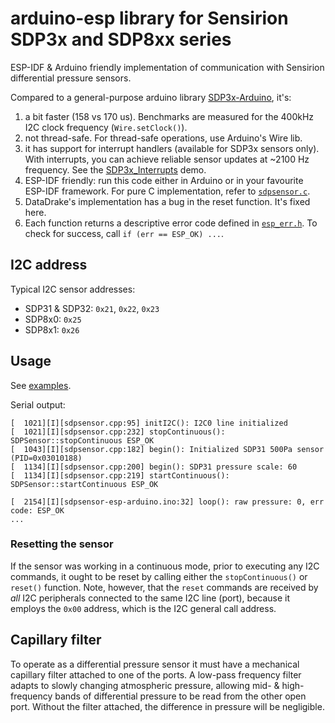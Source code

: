 # arduino-esp library for Sensirion SDP3x and SDP8xx series

ESP-IDF & Arduino friendly implementation of communication with Sensirion differential pressure sensors.

Compared to a general-purpose arduino library [SDP3x-Arduino](https://github.com/DataDrake/SDP3x-Arduino), it's:

1. a bit faster (158 vs 170 us). Benchmarks are measured for the 400kHz I2C clock frequency (`Wire.setClock()`).
2. not thread-safe. For thread-safe operations, use Arduino's Wire lib.
2. it has support for interrupt handlers (available for SDP3x sensors only). With interrupts, you can achieve reliable sensor updates at ~2100 Hz frequency. See the [SDP3x\_Interrupts](./examples/SDP3x_Interrupts/SDP3x_Interrupts.ino) demo.
2. ESP-IDF friendly: run this code either in Arduino or in your favourite ESP-IDF framework. For pure C implementation, refer to [`sdpsensor.c`](https://github.com/dizcza/esp32-sdpsensor/blob/master/main/sdpsensor.c).
3. DataDrake's implementation has a bug in the reset function. It's fixed here.
4. Each function returns a descriptive error code defined in [`esp_err.h`](https://github.com/espressif/esp-idf/blob/master/components/esp_common/include/esp_err.h). To check for success, call `if (err == ESP_OK) ...`.

## I2C address

Typical I2C sensor addresses:

* SDP31 & SDP32: `0x21`, `0x22`, `0x23`
* SDP8x0: `0x25`
* SDP8x1: `0x26`

## Usage

See [examples](./examples).

Serial output:

```
[  1021][I][sdpsensor.cpp:95] initI2C(): I2C0 line initialized
[  1021][I][sdpsensor.cpp:232] stopContinuous(): SDPSensor::stopContinuous ESP_OK
[  1043][I][sdpsensor.cpp:182] begin(): Initialized SDP31 500Pa sensor (PID=0x03010188)
[  1134][I][sdpsensor.cpp:200] begin(): SDP31 pressure scale: 60
[  1134][I][sdpsensor.cpp:219] startContinuous(): SDPSensor::startContinuous ESP_OK

[  2154][I][sdpsensor-esp-arduino.ino:32] loop(): raw pressure: 0, err code: ESP_OK
...
```

### Resetting the sensor

If the sensor was working in a continuous mode, prior to executing any I2C commands, it ought to be reset by calling either the `stopContinuous()` or `reset()` function. Note, however, that the `reset` commands are received by *all* I2C peripherals connected to the same I2C line (port), because it employs the `0x00` address, which is the I2C general call address.


## Capillary filter

To operate as a differential pressure sensor it must have a mechanical capillary filter attached to one of the ports. A low-pass frequency filter adapts to slowly changing atmospheric pressure, allowing mid- & high-frequency bands of differential pressure to be read from the other open port. Without the filter attached, the difference in pressure will be negligible.

